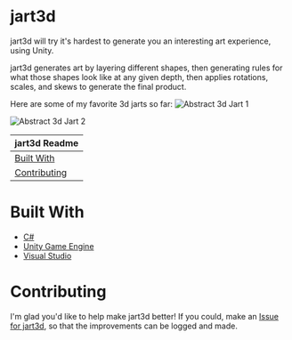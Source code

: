 # jart3d
jart3d will try it's hardest to generate you an interesting art experience, using Unity.

jart3d generates art by layering different shapes, then generating rules for what those shapes look like at any given depth, then applies rotations, scales, and skews to generate the final product.

Here are some of my favorite 3d jarts so far:
![Abstract 3d Jart 1](https://evangipson.com/jart/jart3d-06.png)

![Abstract 3d Jart 2](https://evangipson.com/jart/jart3d-07.png)

| jart3d Readme |
|---|
| [Built With](#built-with) |
| [Contributing](#contributing) |

# Built With
* [C#](https://docs.microsoft.com/en-us/dotnet/csharp/)
* [Unity Game Engine](https://unity.com/)
* [Visual Studio](https://visualstudio.microsoft.com/vs/)

# Contributing
I'm glad you'd like to help make jart3d better! If you could, make an [Issue for jart3d](https://github.com/evangipson/jart3d/issues), so that the improvements can be logged and made.
